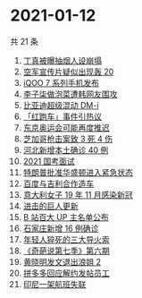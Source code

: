 # 2021-01-12

共 21 条

<!-- BEGIN -->
<!-- 最后更新时间 Tue Jan 12 2021 15:27:39 GMT+0800 (CST) -->
1. [丁真被曝抽烟人设崩塌](https://www.zhihu.com/search?q=丁真抽烟)
1. [空军宣传片疑似出现轰 20 ](https://www.zhihu.com/search?q=轰20)
1. [iQOO 7 系列手机发布](https://www.zhihu.com/search?q=iqoo7)
1. [李子柒做泡菜遭韩网友围攻](https://www.zhihu.com/search?q=李子柒泡菜)
1. [比亚迪超级混动 DM-i](https://www.zhihu.com/search?q=比亚迪)
1. [「红跑车」事件引热议](https://www.zhihu.com/search?q=红跑车)
1. [东京奥运会可能再度推迟](https://www.zhihu.com/search?q=东京奥运会)
1. [芝加哥枪击案致 3 死 4 伤](https://www.zhihu.com/search?q=芝加哥枪击)
1. [河北新增本土确诊 40 例](https://www.zhihu.com/search?q=河北新增)
1. [2021 国考面试](https://www.zhihu.com/search?q=国考面试)
1. [特朗普批准华盛顿进入紧急状态](https://www.zhihu.com/search?q=华盛顿紧急状态)
1. [百度与吉利合作造车](https://www.zhihu.com/search?q=百度造车)
1. [意大利女子 19 年 11 月感染新冠](https://www.zhihu.com/search?q=意大利新冠)
1. [进击的巨人更新](https://www.zhihu.com/search?q=进击的巨人漫画)
1. [B 站百大 UP 主名单公布](https://www.zhihu.com/search?q=百大up主)
1. [石家庄新增 16 例确诊](https://www.zhihu.com/search?q=石家庄新增)
1. [年轻人猝死的三大导火索](https://www.zhihu.com/search?q=年轻人猝死)
1. [《奇葩说第七季》第六期](https://www.zhihu.com/search?q=奇葩说第七季)
1. [黄晓明发文退出浪姐 2](https://www.zhihu.com/search?q=黄晓明退出浪姐)
1. [拼多多回应解约发帖员工](https://www.zhihu.com/search?q=拼多多回应辞退)
1. [印尼一架航班失联](https://www.zhihu.com/search?q=印尼航班失联)
<!-- END -->
